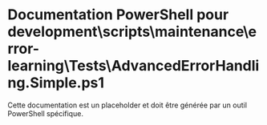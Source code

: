 # Documentation PowerShell pour development\scripts\maintenance\error-learning\Tests\AdvancedErrorHandling.Simple.ps1

Cette documentation est un placeholder et doit être générée par un outil PowerShell spécifique.
